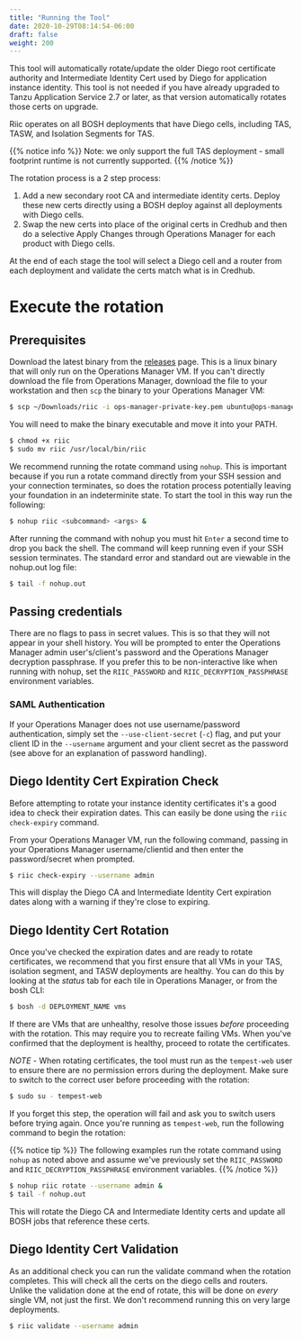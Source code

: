 ```yaml
---
title: "Running the Tool"
date: 2020-10-29T08:14:54-06:00
draft: false
weight: 200
---
```


This tool will automatically rotate/update the older Diego root certificate
authority and Intermediate Identity Cert used by Diego for application instance
identity. This tool is not needed if you have already upgraded to Tanzu
Application Service 2.7 or later, as that version automatically rotates those
certs on upgrade.

Riic operates on all BOSH deployments that have Diego cells, including TAS,
TASW, and Isolation Segments for TAS.

{{% notice info %}}
Note: we only support the full TAS deployment - small
footprint runtime is not currently supported.
{{% /notice %}}

The rotation process is a 2 step process:

1. Add a new secondary root CA and intermediate identity certs. Deploy these new
   certs directly using a BOSH deploy against all deployments with Diego cells.
2. Swap the new certs into place of the original certs in Credhub and then do a
   selective Apply Changes through Operations Manager for each product with
   Diego cells.

At the end of each stage the tool will select a Diego cell and a router from
each deployment and validate the certs match what is in Credhub.

# Execute the rotation

## Prerequisites

Download the latest binary from the
[releases](https://github.com/vmware-tanzu/rotate-instance-identity-certificates/releases)
page. This is a linux binary that will only run on the Operations Manager VM.
If you can't directly download the file from Operations Manager, download the file to your
workstation and then `scp` the binary to your Operations Manager VM:

```bash
$ scp ~/Downloads/riic -i ops-manager-private-key.pem ubuntu@ops-manager-fqdn:~/riic
```

You will need to make the binary executable and move it into your PATH.
```bash
$ chmod +x riic
$ sudo mv riic /usr/local/bin/riic
```

We recommend running the rotate command using `nohup`. This is important because
if you run a rotate command directly from your SSH session and your connection
terminates, so does the rotation process potentially leaving your foundation in
an indeterminite state. To start the tool in this way run the following:

```bash
$ nohup riic <subcommand> <args> &
```

After running the command with nohup you must hit `Enter` a second time to drop
you back the shell. The command will keep running even if your SSH session
terminates. The standard error and standard out are viewable in the nohup.out
log file:

```bash
$ tail -f nohup.out
```

## Passing credentials

There are no flags to pass in secret values. This is so that they will not
appear in your shell history. You will be prompted to enter the Operations
Manager admin user's/client's password and the Operations Manager decryption
passphrase. If you prefer this to be non-interactive like when running with
nohup, set the `RIIC_PASSWORD` and `RIIC_DECRYPTION_PASSPHRASE` environment
variables.

### SAML Authentication

If your Operations Manager does not use username/password authentication, simply
set the `--use-client-secret` (`-c`) flag, and put your client ID in the
`--username` argument and your client secret as the password (see above for
an explanation of password handling).

## Diego Identity Cert Expiration Check

Before attempting to rotate your instance identity certificates it's a good
idea to check their expiration dates. This can easily be done using the
`riic check-expiry` command.

From your Operations Manager VM, run the following command, passing in your
Operations Manager username/clientid and then enter the password/secret when
prompted.

```bash
$ riic check-expiry --username admin 
```

This will display the Diego CA and Intermediate Identity Cert expiration dates
along with a warning if they're close to expiring.

## Diego Identity Cert Rotation

Once you've checked the expiration dates and are ready to rotate certificates,
we recommend that you first ensure that all VMs in your TAS, isolation segment,
and TASW deployments are healthy. You can do this by looking at the _status_
tab for each tile in Operations Manager, or from the bosh CLI:

```bash
$ bosh -d DEPLOYMENT_NAME vms
```

If there are VMs that are unhealthy, resolve those issues _before_ proceeding with
the rotation. This may require you to recreate failing VMs. When you've confirmed
that the deployment is healthy, proceed to rotate the certificates.

_NOTE_ - When rotating certificates, the tool must run as the `tempest-web` user
to ensure there are no permission errors during the deployment. Make sure to
switch to the correct user before proceeding with the rotation:

```bash
$ sudo su - tempest-web
```

If you forget this step, the operation will fail and ask you to switch users
before trying again. Once you're running as `tempest-web`, run the following
command to begin the rotation:

{{% notice tip %}}
The following examples run the rotate command using `nohup` as noted above
and assume we've previously set the `RIIC_PASSWORD` and
`RIIC_DECRYPTION_PASSPHRASE` environment variables.
{{% /notice %}}

```bash
$ nohup riic rotate --username admin &
$ tail -f nohup.out
```

This will rotate the Diego CA and Intermediate Identity certs and update all
BOSH jobs that reference these certs.

## Diego Identity Cert Validation

As an additional check you can run the validate command when the rotation
completes. This will check all the certs on the diego cells and routers. Unlike
the validation done at the end of rotate, this will be done on _every_ single
VM, not just the first. We don't recommend running this on very large
deployments.

```bash
$ riic validate --username admin
```
